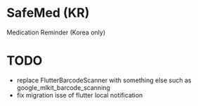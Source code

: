# SafeMed (KR)

Medication Reminder (Korea only)

# TODO

- replace FlutterBarcodeScanner with something else such as google_mlkit_barcode_scanning
- fix migration isse of flutter local notification
